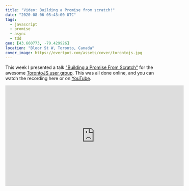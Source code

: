 ```yaml
---
title: "Video: Building a Promise from scratch!"
date: "2020-08-06 05:43:00 UTC"
tags:
  - javascript
  - promise
  - async
  - tdd
geo: [43.660773, -79.429926]
location: "Bloor St W, Toronto, Canada"
cover_image: https://evertpot.com/assets/cover/torontojs.jpg
---
```


This week I presented a talk ["Building a Promise From Scratch"][1] for the
awesome [TorontoJS user group][2]. This was all done online, and you can watch
the recording here or on [YouTube][1].

<iframe width="560" height="315" src="https://www.youtube.com/embed/CVzx-6fu0d8" frameborder="0" allow="accelerometer; autoplay; encrypted-media; gyroscope; picture-in-picture" allowfullscreen></iframe>

[1]: https://www.youtube.com/watch?v=CVzx-6fu0d8
[2]: https://torontojs.com/
